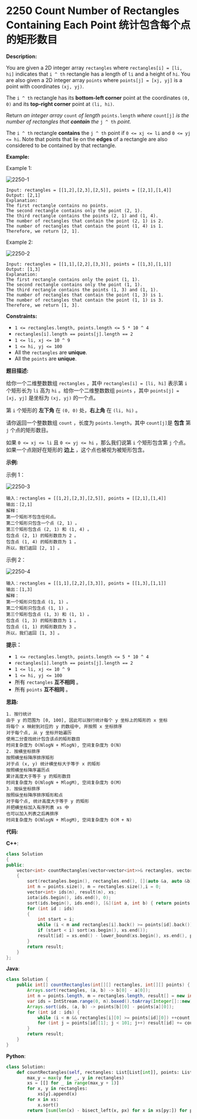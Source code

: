 # 2250 Count Number of Rectangles Containing Each Point 统计包含每个点的矩形数目

__Description:__

You are given a 2D integer array `rectangles` where `rectangles[i] = [li, hi]` indicates that `i ^ th` rectangle has a length of `li` and a height of `hi`. You are also given a 2D integer array `points` where `points[j] = [xj, yj]` is a point with coordinates `(xj, yj)`.

The `i ^ th` rectangle has its __bottom-left corner__ point at the coordinates `(0, 0)` and its __top-right corner__ point at `(li, hi)`.

Return _an integer array_ `count` _of length_ `points.length` _where_ `count[j]` _is the number of rectangles that __contain__ the_ `j ^ th` _point._

The `i ^ th` rectangle __contains__ the `j ^ th` point if `0 <= xj <= li` and `0 <= yj <= hi`. Note that points that lie on the __edges__ of a rectangle are also considered to be contained by that rectangle.

__Example:__

Example 1:

![2250-1](https://assets.leetcode.com/uploads/2022/03/02/example1.png)

```text
Input: rectangles = [[1,2],[2,3],[2,5]], points = [[2,1],[1,4]]
Output: [2,1]
Explanation: 
The first rectangle contains no points.
The second rectangle contains only the point (2, 1).
The third rectangle contains the points (2, 1) and (1, 4).
The number of rectangles that contain the point (2, 1) is 2.
The number of rectangles that contain the point (1, 4) is 1.
Therefore, we return [2, 1].
```

Example 2:

![2250-2](https://assets.leetcode.com/uploads/2022/03/02/example2.png)

```text
Input: rectangles = [[1,1],[2,2],[3,3]], points = [[1,3],[1,1]]
Output: [1,3]
Explanation:
The first rectangle contains only the point (1, 1).
The second rectangle contains only the point (1, 1).
The third rectangle contains the points (1, 3) and (1, 1).
The number of rectangles that contain the point (1, 3) is 1.
The number of rectangles that contain the point (1, 1) is 3.
Therefore, we return [1, 3].
```

__Constraints:__

- `1 <= rectangles.length, points.length <= 5 * 10 ^ 4`
- `rectangles[i].length == points[j].length == 2`
- `1 <= li, xj <= 10 ^ 9`
- `1 <= hi, yj <= 100`
- All the `rectangles` are __unique__.
- All the `points` are __unique__.

__题目描述:__

给你一个二维整数数组 `rectangles` ，其中 `rectangles[i] = [li, hi]` 表示第 `i` 个矩形长为 `li` 高为 `hi` 。给你一个二维整数数组 `points` ，其中 `points[j] = [xj, yj]` 是坐标为 `(xj, yj)` 的一个点。

第 `i` 个矩形的 __左下角__ 在 `(0, 0)` 处，__右上角__ 在 `(li, hi)` 。

请你返回一个整数数组 `count` ，长度为 `points.length`，其中 `count[j]`是 __包含__ 第 `j` 个点的矩形数目。

如果 `0 <= xj <= li` 且 `0 <= yj <= hi` ，那么我们说第 `i` 个矩形包含第 `j` 个点。如果一个点刚好在矩形的 __边上__ ，这个点也被视为被矩形包含。

__示例:__

示例 1：

![2250-3](https://assets.leetcode.com/uploads/2022/03/02/example1.png)

```text
输入：rectangles = [[1,2],[2,3],[2,5]], points = [[2,1],[1,4]]
输出：[2,1]
解释：
第一个矩形不包含任何点。
第二个矩形只包含一个点 (2, 1) 。
第三个矩形包含点 (2, 1) 和 (1, 4) 。
包含点 (2, 1) 的矩形数目为 2 。
包含点 (1, 4) 的矩形数目为 1 。
所以，我们返回 [2, 1] 。
```

示例 2：

![2250-4](https://assets.leetcode.com/uploads/2022/03/02/example2.png)

```text
输入：rectangles = [[1,1],[2,2],[3,3]], points = [[1,3],[1,1]]
输出：[1,3]
解释：
第一个矩形只包含点 (1, 1) 。
第二个矩形只包含点 (1, 1) 。
第三个矩形包含点 (1, 3) 和 (1, 1) 。
包含点 (1, 3) 的矩形数目为 1 。
包含点 (1, 1) 的矩形数目为 3 。
所以，我们返回 [1, 3] 。
```

__提示：__

- `1 <= rectangles.length, points.length <= 5 * 10 ^ 4`
- `rectangles[i].length == points[j].length == 2`
- `1 <= li, xj <= 10 ^ 9`
- `1 <= hi, yj <= 100`
- 所有 `rectangles` __互不相同__ 。
- 所有 `points` __互不相同__ 。

__思路:__

```text
1. 按行统计
由于 y 的范围为 [0, 100], 因此可以按行统计每个 y 坐标上的矩形的 x 坐标
将每个 x 映射到对应的 y 的数组中, 并按照 x 坐标排序
对于每个点, 从 y 坐标开始遍历
使用二分查找统计包含该点的矩形数目
时间复杂度为 O(NlogN + MlogN), 空间复杂度为 O(N)
2. 按横坐标排序
按照横坐标降序排序矩形
对于点 (x, y) 统计横坐标大于等于 x 的矩形
按照横坐标降序遍历点
累计高度大于等于 y 的矩形数目
时间复杂度为 O(NlogN + MlogM), 空间复杂度为 O(M)
3. 按纵坐标排序
按照纵坐标降序排序矩形和点
对于每个点, 统计高度大于等于 y 的矩形
并把横坐标加入有序列表 xs 中
也可以加入列表之后再排序
时间复杂度为 O(NlogN + MlogM), 空间复杂度为 O(M + N)
```

__代码:__

__C++__:

```C++
class Solution 
{
public:
    vector<int> countRectangles(vector<vector<int>>& rectangles, vector<vector<int>>& points) 
    {
        sort(rectangles.begin(), rectangles.end(), [](auto &a, auto &b) { return a.back() > b.back(); });
        int n = points.size(), m = rectangles.size(),i = 0;
        vector<int> ids(n), result(n), xs;
        iota(ids.begin(), ids.end(), 0);
        sort(ids.begin(), ids.end(), [&](int a, int b) { return points[a].back() > points[b].back(); });
        for (int id : ids) 
        {
            int start = i;
            while (i < m and rectangles[i].back() >= points[id].back()) xs.push_back(rectangles[i++].front());
            if (start < i) sort(xs.begin(), xs.end());
            result[id] = xs.end() - lower_bound(xs.begin(), xs.end(), points[id].front());
        }
        return result;
    }
};
```

__Java__:

```Java
class Solution {
    public int[] countRectangles(int[][] rectangles, int[][] points) {
        Arrays.sort(rectangles, (a, b) -> b[0] - a[0]);
        int n = points.length, m = rectangles.length, result[] = new int[n], count[] = new int[101], i = 0;
        var ids = IntStream.range(0, n).boxed().toArray(Integer[]::new);
        Arrays.sort(ids, (a, b) -> points[b][0] - points[a][0]);
        for (int id : ids) {
            while (i < m && rectangles[i][0] >= points[id][0]) ++count[rectangles[i++][1]];
            for (int j = points[id][1]; j < 101; j++) result[id] += count[j];
        }
        return result;
    }
}
```

__Python__:

```Python
class Solution:
    def countRectangles(self, rectangles: List[List[int]], points: List[List[int]]) -> List[int]:
        max_y = max(y for _, y in rectangles)
        xs = [[] for _ in range(max_y + 1)]
        for x, y in rectangles:
            xs[y].append(x)
        for x in xs:
            x.sort()
        return [sum(len(x) - bisect_left(x, px) for x in xs[py:]) for px, py in points]
```
